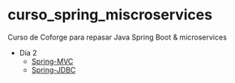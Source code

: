 # curso_spring_miscroservices

Curso de Coforge para repasar Java Spring Boot &amp; microservices

- Dia 2
  - [Spring-MVC](docs/dia2.md)
  - [Spring-JDBC](docs/dia2.md)
